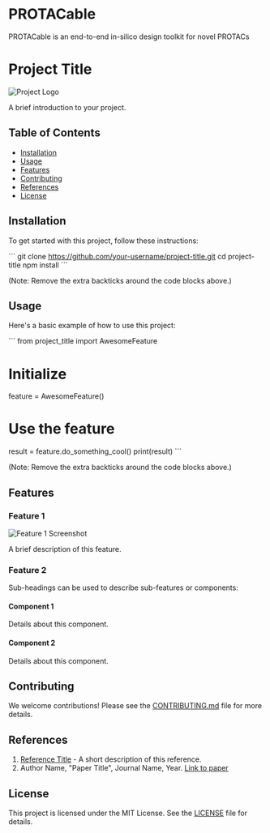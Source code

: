 # PROTACable
PROTACable is an end-to-end in-silico design toolkit for novel PROTACs


# Project Title

![Project Logo](https://path-to-your-image/logo.png)

A brief introduction to your project.

## Table of Contents

- [Installation](#installation)
- [Usage](#usage)
- [Features](#features)
- [Contributing](#contributing)
- [References](#references)
- [License](#license)

## Installation

To get started with this project, follow these instructions:

\```
git clone https://github.com/your-username/project-title.git
cd project-title
npm install
\```

(Note: Remove the extra backticks around the code blocks above.)

## Usage

Here's a basic example of how to use this project:

\```
from project_title import AwesomeFeature

# Initialize
feature = AwesomeFeature()

# Use the feature
result = feature.do_something_cool()
print(result)
\```

(Note: Remove the extra backticks around the code blocks above.)

## Features

### Feature 1

![Feature 1 Screenshot](https://path-to-your-image/feature1.png)

A brief description of this feature.

### Feature 2

Sub-headings can be used to describe sub-features or components:

#### Component 1
Details about this component.

#### Component 2
Details about this component.

## Contributing

We welcome contributions! Please see the [CONTRIBUTING.md](./CONTRIBUTING.md) file for more details.

## References

1. [Reference Title](https://www.example.com) - A short description of this reference.
2. Author Name, "Paper Title", Journal Name, Year. [Link to paper](https://www.example-paper.com)

## License

This project is licensed under the MIT License. See the [LICENSE](./LICENSE) file for details.
